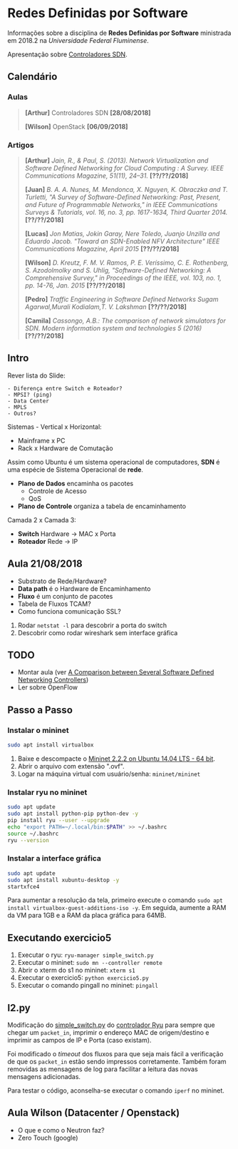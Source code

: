 # Redes Definidas por Software

Informações sobre a disciplina de **Redes Definidas por Software** ministrada em 2018.2 na *Universidade Federal Fluminense*.

Apresentação sobre [Controladores SDN](https://arthurazs.github.io/uff-sdn/controladores).

## Calendário

### Aulas

> **[Arthur]** Controladores SDN **[28/08/2018]**
>
> **[Wilson]** OpenStack **[06/09/2018]**

### Artigos

> **[Arthur]** *Jain, R., & Paul, S. (2013). Network Virtualization and Software Defined Networking for Cloud Computing : A Survey. IEEE Communications Magazine, 51(11), 24–31.* **[??/??/2018]**
>
> **[Juan]** *B. A. A. Nunes, M. Mendonca, X. Nguyen, K. Obraczka and T. Turletti, "A Survey of Software-Defined Networking: Past, Present, and Future of Programmable Networks," in IEEE Communications Surveys & Tutorials, vol. 16, no. 3, pp. 1617-1634, Third Quarter 2014.* **[??/??/2018]**
>
> **[Lucas]** *Jon Matias, Jokin Garay, Nere Toledo, Juanjo Unzilla and Eduardo Jacob. "Toward an SDN-Enabled NFV Architecture" IEEE Communications Magazine, April 2015* **[??/??/2018]**
>
> **[Wilson]** *D. Kreutz, F. M. V. Ramos, P. E. Veríssimo, C. E. Rothenberg, S. Azodolmolky and S. Uhlig, "Software-Defined Networking: A Comprehensive Survey," in Proceedings of the IEEE, vol. 103, no. 1, pp. 14-76, Jan. 2015* **[??/??/2018]**
>
> **[Pedro]** *Traffic Engineering in Software Defined Networks Sugam Agarwal,Murali Kodialam,T. V. Lakshman* **[??/??/2018]**
>
> **[Camila]** *Cassongo, A.B.: The comparison of network simulators for SDN. Modern information system and technologies 5 (2016)* **[??/??/2018]**

## Intro

Rever lista do Slide:

    - Diferença entre Switch e Roteador?
    - MPSI? (ping)
    - Data Center
    - MPLS
    - Outros?

Sistemas - Vertical x Horizontal:

- Mainframe x PC
- Rack x Hardware de Comutação

Assim como Ubuntu é um sistema operacional de computadores, **SDN** é uma espécie de Sistema Operacional de **rede**.

- **Plano de Dados** encaminha os pacotes
  - Controle de Acesso
  - QoS
- **Plano de Controle** organiza a tabela de encaminhamento

Camada 2 x Camada 3:

- **Switch** Hardware -> MAC x Porta
- **Roteador** Rede -> IP

## Aula 21/08/2018

- Substrato de Rede/Hardware?
- **Data path** é o Hardware de Encaminhamento
- **Fluxo** é um conjunto de pacotes
- Tabela de Fluxos TCAM?
- Como funciona comunicação SSL?

1. Rodar `netstat -l` para descobrir a porta do switch
2. Descobrir como rodar wireshark sem interface gráfica

## TODO

- Montar aula (ver [A Comparison between Several Software Defined Networking Controllers](https://ieeexplore.ieee.org/document/7357774/))
- Ler sobre OpenFlow

## Passo a Passo

### Instalar o mininet

```bash
sudo apt install virtualbox
```

1. Baixe e descompacte o [Mininet 2.2.2 on Ubuntu 14.04 LTS - 64 bit](https://github.com/mininet/mininet/wiki/Mininet-VM-Images).
2. Abrir o arquivo com extensão ".ovf".
3. Logar na máquina virtual com usuário/senha: `mininet/mininet`

### Instalar ryu no mininet

```bash
sudo apt update
sudo apt install python-pip python-dev -y
pip install ryu --user --upgrade
echo "export PATH=~/.local/bin:$PATH" >> ~/.bashrc
source ~/.bashrc
ryu --version
```

### Instalar a interface gráfica

```bash
sudo apt update
sudo apt install xubuntu-desktop -y
startxfce4
```

Para aumentar a resolução da tela, primeiro execute o comando `sudo apt install virtualbox-guest-additions-iso -y`. Em seguida, aumente a RAM da VM para 1GB e a RAM da placa gráfica para 64MB.

## Executando exercicio5

1. Executar o ryu: `ryu-manager simple_switch.py`
2. Executar o mininet: `sudo mn --controller remote`
3. Abrir o xterm do s1 no mininet: `xterm s1`
4. Executar o exercicio5: `python exercicio5.py`
5. Executar o comando pingall no mininet: `pingall`

## l2.py

Modificação do [simple_switch.py](https://github.com/osrg/ryu/blob/master/ryu/app/simple_switch.py) do [controlador Ryu](https://github.com/osrg/ryu/) para sempre que chegar um `packet_in`, imprimir o endereço MAC de origem/destino e imprimir as campos de IP e Porta (caso existam).

Foi modificado o *timeout* dos fluxos para que seja mais fácil a verificação de que os `packet_in` estão sendo impressos corretamente. Também foram removidas as mensagens de log para facilitar a leitura das novas mensagens adicionadas.

Para testar o código, aconselha-se executar o comando `iperf` no mininet.

## Aula Wilson (Datacenter / Openstack)

- O que e como o Neutron faz?
- Zero Touch (google)
